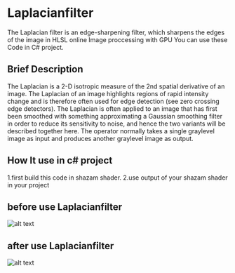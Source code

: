 # Laplacianfilter
The Laplacian filter is an edge-sharpening filter, which sharpens the edges of the image in HLSL online Image proccessing with GPU
You can use these Code in C# project.
## Brief Description

The Laplacian is a 2-D isotropic measure of the 2nd spatial derivative of an image. 
The Laplacian of an image highlights regions of rapid intensity change and is therefore often used for edge detection (see zero crossing edge detectors).
The Laplacian is often applied to an image that has first been smoothed with something approximating a Gaussian smoothing filter in order to reduce its sensitivity to noise, and hence the two variants will be described together here. 
The operator normally takes a single graylevel image as input and produces another graylevel image as output.

## How It use in c# project

1.first build this code in shazam shader.
2.use output of your shazam shader in your project

## before use Laplacianfilter

![alt text](https://github.com/faragh47/Laplacianfilter/blob/master/before.png)

## after use Laplacianfilter

![alt text](https://github.com/faragh47/Laplacianfilter/blob/master/after.png)
